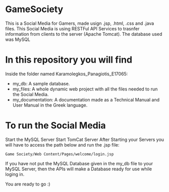 # GameSociety
This is a Social Media for Gamers, made usign .jsp, .html, .css and .java files. 
This Social Media is using RESTFul API Services to trasnfer information from clients to the server (Apache Tomcat). 
The database used was MySQL

# In this repository you will find
Inside the folder named Karamolegkos_Panagiotis_E17065:
- my_db: A sample database.
- my_files: A whole dynamic web project with all the files needed to run the Social Media.
- my_documentation: A documentation made as a Technical Manual and User Manual in the Greek language.

# To run the Social Media

Start the MySQL Server
Start TomCat Server
After Starting your Servers you will have to access the path below and run the .jsp file: 
```
Game Society/Web Content/Pages/welcome/login.jsp
```
If you have not put the MySQL Database given in the my_db file to your MySQL Server, then the APIs will make a Database ready for use while loging in.

You are ready to go :)
